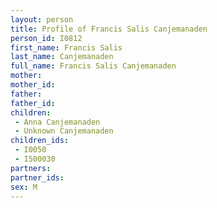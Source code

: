 ```yaml
---
layout: person
title: Profile of Francis Salis Canjemanaden
person_id: I0812
first_name: Francis Salis
last_name: Canjemanaden
full_name: Francis Salis Canjemanaden
mother: 
mother_id: 
father: 
father_id: 
children:
 - Anna Canjemanaden
 - Unknown Canjemanaden
children_ids:
 - I0050
 - I500030
partners:
partner_ids:
sex: M
---
```


